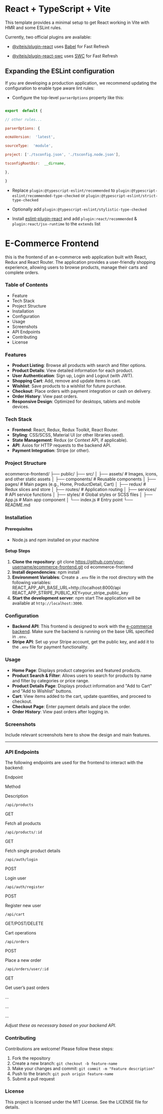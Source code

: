 # React + TypeScript + Vite

  

This template provides a minimal setup to get React working in Vite with HMR and some ESLint rules.

  

Currently, two official plugins are available:

  

- [@vitejs/plugin-react](https://github.com/vitejs/vite-plugin-react/blob/main/packages/plugin-react/README.md) uses [Babel](https://babeljs.io/) for Fast Refresh

- [@vitejs/plugin-react-swc](https://github.com/vitejs/vite-plugin-react-swc) uses [SWC](https://swc.rs/) for Fast Refresh

  

## Expanding the ESLint configuration

  

If you are developing a production application, we recommend updating the configuration to enable type aware lint rules:

  

- Configure the top-level `parserOptions` property like this:

  

```js

export  default {

// other rules...

parserOptions: {

ecmaVersion:  'latest',

sourceType:  'module',

project: ['./tsconfig.json', './tsconfig.node.json'],

tsconfigRootDir:  __dirname,

},

}

```

  

- Replace `plugin:@typescript-eslint/recommended` to `plugin:@typescript-eslint/recommended-type-checked` or `plugin:@typescript-eslint/strict-type-checked`

- Optionally add `plugin:@typescript-eslint/stylistic-type-checked`

- Install [eslint-plugin-react](https://github.com/jsx-eslint/eslint-plugin-react) and add `plugin:react/recommended` & `plugin:react/jsx-runtime` to the `extends` list

# E-Commerce Frontend
this is the frontend of an e-commerce web application built with React, Redux and React Router. The application provides a user-friendly shopping experience, allowing users to browse products, manage their carts and complete orders.
### Table of Contents
- Feature
- Tech Stack
- Project Structure
- Installation
- Configuration
- Usage
- Screenshots
- API Endpoints
- Contributing
- License
### Features
- **Product Listing**: Browse all products with search and filter options.
- **Product Details**: View detailed information for each product.
- **User Authentication**: Sign up, Login and Logout (with JWT).
- **Shopping Cart**: Add, remove and update items in cart.
- **Wishlist**: Save products to a wishlist for future purchase.
- **Checkout**: Place orders with payment integration or cash on delivery.
- **Order History**: View past orders.
- **Responsive Design**: Optimized for desktops, tablets and mobile devices.
### Tech Stack
- **Frontend**: React, Redux, Redux Toolkit, React Router.
-    **Styling**: CSS/SCSS, Material UI (or other libraries used).
-   **State Management**: Redux (or Context API, if applicable).
-   **API**: Axios for HTTP requests to the backend API.
-   **Payment Integration**: Stripe (or other).
### Project Structure
ecommerce-frontend/
├── public/
├── src/
│   ├── assets/           # Images, icons, and other static assets
│   ├── components/       # Reusable components
│   ├── pages/            # Main pages (e.g., Home, ProductDetail, Cart)
│   ├── redux/            # Redux slices and store
│   ├── routes/           # Application routing
│   ├── services/         # API service functions
│   ├── styles/           # Global styles or SCSS files
│   ├── App.js            # Main app component
│   └── index.js          # Entry point
└── README.md

### Installation

#### Prerequisites

-   Node.js and npm installed on your machine

#### Setup Steps

1.  **Clone the repository**:
git clone https://github.com/your-username/ecommerce-frontend.git
cd ecommerce-frontend
2. **Install dependencies**:
npm install
3. **Environment Variables**:
Create a `.env` file in the root directory with the following variables:
REACT_APP_API_BASE_URL=http://localhost:8000/api
REACT_APP_STRIPE_PUBLIC_KEY=your_stripe_public_key
4. **Start the development server**:
npm start
The application will be available at `http://localhost:3000`.

### Configuration

-   **Backend API**: This frontend is designed to work with the [e-commerce backend](https://github.com/your-username/ecommerce-backend). Make sure the backend is running on the base URL specified in `.env`.
-   **Stripe API**: Set up your Stripe account, get the public key, and add it to the `.env` file for payment functionality.

### Usage

-   **Home Page**: Displays product categories and featured products.
-   **Product Search & Filter**: Allows users to search for products by name and filter by categories or price range.
-   **Product Details Page**: Displays product information and "Add to Cart" and "Add to Wishlist" buttons.
-   **Cart**: View items added to the cart, update quantities, and proceed to checkout.
-   **Checkout Page**: Enter payment details and place the order.
-   **Order History**: View past orders after logging in.

### Screenshots

Include relevant screenshots here to show the design and main features.

----------

### API Endpoints

The following endpoints are used for the frontend to interact with the backend:

Endpoint

Method

Description

`/api/products`

GET

Fetch all products

`/api/products/:id`

GET

Fetch single product details

`/api/auth/login`

POST

Login user

`/api/auth/register`

POST

Register new user

`/api/cart`

GET/POST/DELETE

Cart operations

`/api/orders`

POST

Place a new order

`/api/orders/user/:id`

GET

Get user’s past orders

...

...

...

_Adjust these as necessary based on your backend API._

### Contributing

Contributions are welcome! Please follow these steps:

1.  Fork the repository
2.  Create a new branch: `git checkout -b feature-name`
3.  Make your changes and commit: `git commit -m "Feature description"`
4.  Push to the branch: `git push origin feature-name`
5.  Submit a pull request

### License

This project is licensed under the MIT License. See the LICENSE file for details.